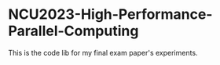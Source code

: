 # NCU2023-High-Performance-Parallel-Computing
This is the code lib for my final exam paper's experiments.
